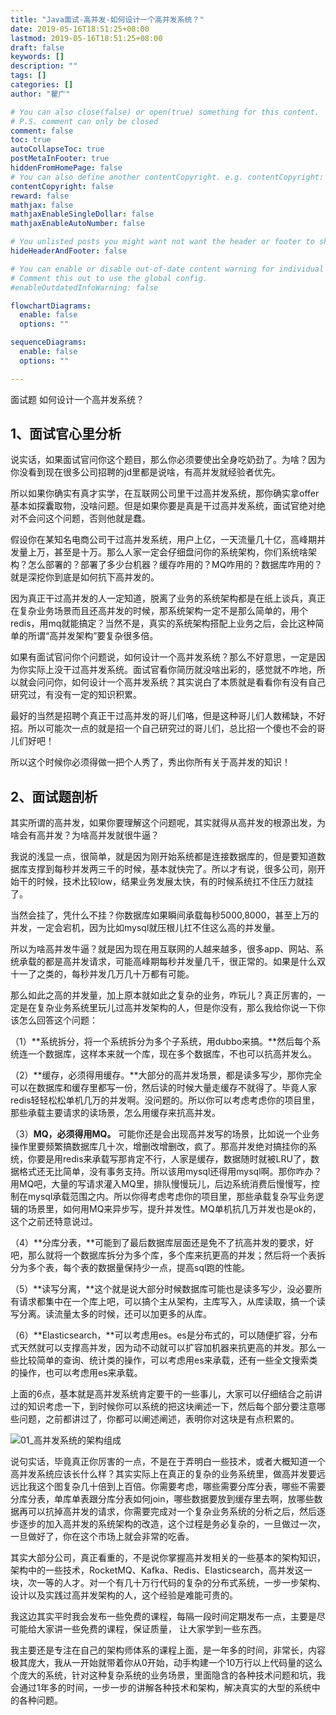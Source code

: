 ```yaml
---
title: "Java面试-高并发-如何设计一个高并发系统？"
date: 2019-05-16T18:51:25+08:00
lastmod: 2019-05-16T18:51:25+08:00
draft: false
keywords: []
description: ""
tags: []
categories: []
author: "瞿广"

# You can also close(false) or open(true) something for this content.
# P.S. comment can only be closed
comment: false
toc: true
autoCollapseToc: true
postMetaInFooter: true
hiddenFromHomePage: false
# You can also define another contentCopyright. e.g. contentCopyright: "This is another copyright."
contentCopyright: false
reward: false
mathjax: false
mathjaxEnableSingleDollar: false
mathjaxEnableAutoNumber: false

# You unlisted posts you might want not want the header or footer to show
hideHeaderAndFooter: false

# You can enable or disable out-of-date content warning for individual post.
# Comment this out to use the global config.
#enableOutdatedInfoWarning: false

flowchartDiagrams:
  enable: false
  options: ""

sequenceDiagrams: 
  enable: false
  options: ""

---
```


面试题 如何设计一个高并发系统？
<!--more-->




## 1、面试官心里分析

说实话，如果面试官问你这个题目，那么你必须要使出全身吃奶劲了。为啥？因为你没看到现在很多公司招聘的jd里都是说啥，有高并发就经验者优先。

所以如果你确实有真才实学，在互联网公司里干过高并发系统，那你确实拿offer基本如探囊取物，没啥问题。但是如果你要是真是干过高并发系统，面试官绝对绝对不会问这个问题，否则他就是蠢。

假设你在某知名电商公司干过高并发系统，用户上亿，一天流量几十亿，高峰期并发量上万，甚至是十万。那么人家一定会仔细盘问你的系统架构，你们系统啥架构？怎么部署的？部署了多少台机器？缓存咋用的？MQ咋用的？数据库咋用的？就是深挖你到底是如何抗下高并发的。

因为真正干过高并发的人一定知道，脱离了业务的系统架构都是在纸上谈兵，真正在复杂业务场景而且还高并发的时候，那系统架构一定不是那么简单的，用个redis，用mq就能搞定？当然不是，真实的系统架构搭配上业务之后，会比这种简单的所谓“高并发架构”要复杂很多倍。

如果有面试官问你个问题说，如何设计一个高并发系统？那么不好意思，一定是因为你实际上没干过高并发系统。面试官看你简历就没啥出彩的，感觉就不咋地，所以就会问问你，如何设计一个高并发系统？其实说白了本质就是看看你有没有自己研究过，有没有一定的知识积累。

最好的当然是招聘个真正干过高并发的哥儿们咯，但是这种哥儿们人数稀缺，不好招。所以可能次一点的就是招一个自己研究过的哥儿们，总比招一个傻也不会的哥儿们好吧！

所以这个时候你必须得做一把个人秀了，秀出你所有关于高并发的知识！

## 2、面试题剖析

其实所谓的高并发，如果你要理解这个问题呢，其实就得从高并发的根源出发，为啥会有高并发？为啥高并发就很牛逼？

我说的浅显一点，很简单，就是因为刚开始系统都是连接数据库的，但是要知道数据库支撑到每秒并发两三千的时候，基本就快完了。所以才有说，很多公司，刚开始干的时候，技术比较low，结果业务发展太快，有的时候系统扛不住压力就挂了。

当然会挂了，凭什么不挂？你数据库如果瞬间承载每秒5000,8000，甚至上万的并发，一定会宕机，因为比如mysql就压根儿扛不住这么高的并发量。

所以为啥高并发牛逼？就是因为现在用互联网的人越来越多，很多app、网站、系统承载的都是高并发请求，可能高峰期每秒并发量几千，很正常的。如果是什么双十一了之类的，每秒并发几万几十万都有可能。

那么如此之高的并发量，加上原本就如此之复杂的业务，咋玩儿？真正厉害的，一定是在复杂业务系统里玩儿过高并发架构的人，但是你没有，那么我给你说一下你该怎么回答这个问题：

（1）**系统拆分，将一个系统拆分为多个子系统，用dubbo来搞。**然后每个系统连一个数据库，这样本来就一个库，现在多个数据库，不也可以抗高并发么。

（2）**缓存，必须得用缓存。**大部分的高并发场景，都是读多写少，那你完全可以在数据库和缓存里都写一份，然后读的时候大量走缓存不就得了。毕竟人家redis轻轻松松单机几万的并发啊。没问题的。所以你可以考虑考虑你的项目里，那些承载主要请求的读场景，怎么用缓存来抗高并发。

（3）**MQ，必须得用MQ。** 可能你还是会出现高并发写的场景，比如说一个业务操作里要频繁搞数据库几十次，增删改增删改，疯了。那高并发绝对搞挂你的系统，你要是用redis来承载写那肯定不行，人家是缓存，数据随时就被LRU了，数据格式还无比简单，没有事务支持。所以该用mysql还得用mysql啊。那你咋办？用MQ吧，大量的写请求灌入MQ里，排队慢慢玩儿，后边系统消费后慢慢写，控制在mysql承载范围之内。所以你得考虑考虑你的项目里，那些承载复杂写业务逻辑的场景里，如何用MQ来异步写，提升并发性。MQ单机抗几万并发也是ok的，这个之前还特意说过。

（4）**分库分表，**可能到了最后数据库层面还是免不了抗高并发的要求，好吧，那么就将一个数据库拆分为多个库，多个库来抗更高的并发；然后将一个表拆分为多个表，每个表的数据量保持少一点，提高sql跑的性能。

（5）**读写分离，**这个就是说大部分时候数据库可能也是读多写少，没必要所有请求都集中在一个库上吧，可以搞个主从架构，主库写入，从库读取，搞一个读写分离。读流量太多的时候，还可以加更多的从库。

（6）**Elasticsearch，**可以考虑用es。es是分布式的，可以随便扩容，分布式天然就可以支撑高并发，因为动不动就可以扩容加机器来抗更高的并发。那么一些比较简单的查询、统计类的操作，可以考虑用es来承载，还有一些全文搜索类的操作，也可以考虑用es来承载。


上面的6点，基本就是高并发系统肯定要干的一些事儿，大家可以仔细结合之前讲过的知识考虑一下，到时候你可以系统的把这块阐述一下，然后每个部分要注意哪些问题，之前都讲过了，你都可以阐述阐述，表明你对这块是有点积累的。

![01_高并发系统的架构组成](/img/01_高并发系统的架构组成.png)


说句实话，毕竟真正你厉害的一点，不是在于弄明白一些技术，或者大概知道一个高并发系统应该长什么样？其实实际上在真正的复杂的业务系统里，做高并发要远远比我这个图复杂几十倍到上百倍。你需要考虑，哪些需要分库分表，哪些不需要分库分表，单库单表跟分库分表如何join，哪些数据要放到缓存里去啊，放哪些数据再可以抗掉高并发的请求，你需要完成对一个复杂业务系统的分析之后，然后逐步逐步的加入高并发的系统架构的改造，这个过程是务必复杂的，一旦做过一次，一旦做好了，你在这个市场上就会非常的吃香。

其实大部分公司，真正看重的，不是说你掌握高并发相关的一些基本的架构知识，架构中的一些技术，RocketMQ、Kafka、Redis、Elasticsearch，高并发这一块，次一等的人才。对一个有几十万行代码的复杂的分布式系统，一步一步架构、设计以及实践过高并发架构的人，这个经验是难能可贵的。

我这边其实平时我会发布一些免费的课程，每隔一段时间定期发布一点，主要是尽可能给大家讲一些免费的课程，保证质量， 让大家学到一些东西。

我主要还是专注在自己的架构师体系的课程上面，是一年多的时间，非常长，内容极其庞大，我从一开始就带着你从0开始，动手构建一个10万行以上代码量的这么个庞大的系统，针对这种复杂系统的业务场景，里面隐含的各种技术问题和坑，我会通过1年多的时间，一步一步的讲解各种技术和架构，解决真实的大型的系统中的各种问题。







